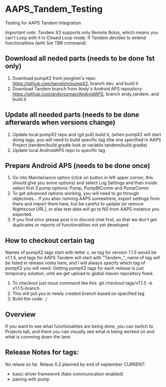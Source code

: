 # AAPS_Tandem_Testing
Testing for AAPS Tandem Integration

_Important note:_ Tandem X2 supports only Remote Bolus, which means you can't Loop with it in Closed Loop mode. If Tandem decides to extend functionalities (with Set TBR command) 

## Download all neded parts (needs to be done 1st only)
1. Download pumpX2 from jwoglom's repo: https://github.com/jwoglom/pumpX2, branch dev, and build it
2. Download Tandem branch from Andy's Android APS repository: https://github.com/andyrozman/AndroidAPS, branch andy_tandem, and build it

## Update all needed parts (needs to be done afterwards when versions change)
1. Update local pumpX2 repo and (git pull) build it, (when pumpX2 will start doing tags, you will need to build specific tag (the one specified in AAPS Project (tandem/build.gradle look at variable tandem/build.gradle)
2. Update local AndroidAPS repo to specific tag

## Prepare Android APS (needs to be done once)
1. Go into Maintainance option (click on button in left upper corner, this should give you some options) and select Log Settings and then inside select first 3 pump options: Pump, PumpBtComm and PumpComm
2. To get advanced options working, you will need to go through objectives... If you ahev running AAPS somewhere, export settings from there and import them here, but be careful to update (or remove Nightscout URL), or else test data will go to NS from AAPS instance you exported.
3. If you find error please post it in discord chat first, so that we don't get duplicates or reports of functionalities not yet developed

## How to checkout certain tag
Names of pumpX2 tags start with letter v, so tag for version 1.1.5 would be v1.1.5, and tags for AAPS Tandem will start with "Tandem_", name of tag will be listed in release notes here, and I will always specify which tag of pumpX2 you will need. Getting pumpX2 tags for each release is just temporary solution, until we get upload to global maven repository fixed. 
1. To checkout just issue command like this: git checkout tags/v1.1.5 -b v1.1.5-branch
2. This will put you in newly created branch based on specified tag
3. Build the code: ./


## Overview
If you want to see what functionalities are being done, you can switch to Projects tab, and there you can visually see what is being worked on and what is comming down the lane. 

## Release Notes for tags:

No relase so far. Relase 0.2 planned by end of september
CURRENT: 
- basic driver framework (fake communication enabled)
- pairing with pump
